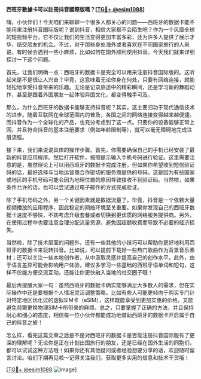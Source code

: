 **西班牙數據卡可以註冊抖音國際版嗎？[[TG💪+ @esim1088](https://t.me/s/esim1088)]**

嗨，小伙伴们！今天咱们来聊聊一个很多人都关心的问题——西班牙的数据卡能不能用来注册抖音国际版呢？说到抖音，相信大家都不会陌生吧？作为一个风靡全球的短视频平台，它不仅让我们的生活变得更加丰富多彩，还为许多人提供了展示才华、结交朋友的机会。不过，对于那些身处海外或者喜欢在不同国家旅行的人来说，有时候会遇到一些小麻烦，比如如何在国外顺利使用抖音。今天我们就来详细探讨一下这个问题。

首先，让我们明确一点：西班牙的数据卡是完全可以用来注册抖音国际版的。这听起来是不是很让人兴奋？毕竟，这意味着无论你身在何处，只要有网络连接，就能轻松地享受抖音带来的乐趣。无论是记录旅途中的精彩瞬间，还是学习新的舞蹈动作，甚至是跟着外国朋友一起体验异国文化，都变得触手可及。

那么，为什么西班牙的数据卡能够支持抖音呢？其实，这主要归功于现代通信技术的进步。随着互联网在全球范围内的普及，各国之间的网络连接变得越来越便捷。而抖音作为一个全球化的产品，也充分考虑到了这一点。只要你的设备能够正常上网，并且符合抖音的基本注册要求（例如年龄限制等），就可以毫无障碍地完成注册流程。

接下来，我们来说说具体的操作步骤。首先，你需要确保自己的手机已经安装了最新的抖音应用程序。然后打开软件，按照提示输入手机号码进行验证。这里需要注意的是，虽然理论上可以用西班牙的数据卡完成注册，但如果你希望收到短信验证码的话，最好选择与当地运营商合作密切的服务商提供的号码。这是因为有些国家或地区的手机号码可能会因为地理位置的原因导致接收不到验证码。当然啦，如果条件允许的话，也可以尝试通过电子邮件的方式完成验证。

除了手机号码之外，另一个关键因素就是数据流量了。毕竟，抖音是一个依赖大量视频播放的应用程序，因此稳定的网络环境至关重要。如果你发现自己的西班牙数据卡速度不够快，不妨考虑升级套餐或者切换到更优质的网络服务提供商。另外，在使用过程中也要注意合理分配流量资源，避免因超额收费而导致不必要的经济损失。

当然啦，除了技术层面的问题外，还有一些其他的小技巧可以帮助你更好地利用西班牙的数据卡来玩转抖音。比如说，可以提前下载好一些热门歌曲作为背景音乐素材；还可以关注一些本地创作者，从中汲取灵感并提高自己的创作水平。此外，由于语言差异可能会影响用户体验，建议多学习一些基础的西班牙语单词和短句，这样不仅能方便交流互动，还能让你更快融入当地的社交圈子哦！

最后再提醒大家一句：虽然西班牙的数据卡确实能够满足大多数人的需求，但在实际操作中还是要根据个人情况灵活调整策略。比如有些人可能更倾向于购买专门针对特定地区优化过的虚拟SIM卡（eSIM），这样既能享受到更加实惠的价格，又能避免频繁更换物理SIM卡所带来的麻烦。总之，只要掌握了正确的方法，并且保持耐心和细心的态度，相信每一位小伙伴都能成功地借助西班牙的数据卡开启属于自己的抖音之旅！

怎么样，看完这篇文章之后是不是对西班牙的数据卡是否能注册抖音国际版有了更深的理解呢？无论你是正在计划出国旅行的朋友，还是已经在国外生活的同胞们，都可以试试这种方法哦！如果你还有其他疑问或者经验想要分享的话，欢迎随时留言讨论。咱们下期再见啦～记得关注我们，获取更多实用的信息和技术干货哦！

[[TG💪+ @esim1088](https://t.me/s/esim1088) ![Image](https://i.postimg.cc/4NQfJmqS/Snipaste-2025-05-13-00-14-12.png)]